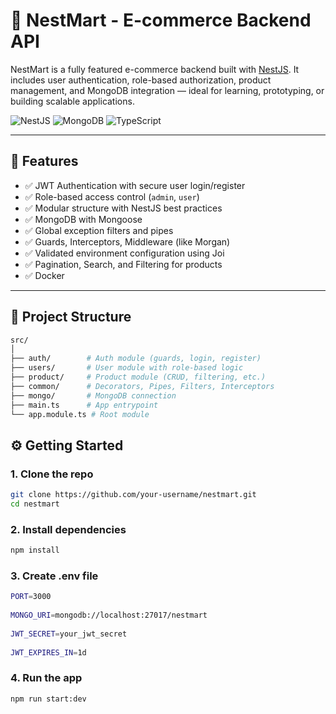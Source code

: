 # 🛒 NestMart - E-commerce Backend API

NestMart is a fully featured e-commerce backend built with [NestJS](https://nestjs.com/). It includes user authentication, role-based authorization, product management, and MongoDB integration — ideal for learning, prototyping, or building scalable applications.

![NestJS](https://img.shields.io/badge/NestJS-v10-red?style=flat-square&logo=nestjs)
![MongoDB](https://img.shields.io/badge/MongoDB-ORM-green?style=flat-square&logo=mongodb)
![TypeScript](https://img.shields.io/badge/TypeScript-Strict-blue?style=flat-square&logo=typescript)

---

## 🚀 Features

- ✅ JWT Authentication with secure user login/register
- ✅ Role-based access control (`admin`, `user`)
- ✅ Modular structure with NestJS best practices
- ✅ MongoDB with Mongoose
- ✅ Global exception filters and pipes
- ✅ Guards, Interceptors, Middleware (like Morgan)
- ✅ Validated environment configuration using Joi
- ✅ Pagination, Search, and Filtering for products
- ✅ Docker

---

## 📁 Project Structure
```bash
src/
│
├── auth/        # Auth module (guards, login, register)
├── users/       # User module with role-based logic
├── product/     # Product module (CRUD, filtering, etc.)
├── common/      # Decorators, Pipes, Filters, Interceptors
├── mongo/       # MongoDB connection
├── main.ts      # App entrypoint
└── app.module.ts # Root module
```

## ⚙️ Getting Started

### 1. Clone the repo

```bash
git clone https://github.com/your-username/nestmart.git
cd nestmart
```

### 2. Install dependencies

```bash
npm install
```

### 3. Create .env file

```bash
PORT=3000
   
MONGO_URI=mongodb://localhost:27017/nestmart
   
JWT_SECRET=your_jwt_secret
   
JWT_EXPIRES_IN=1d
```

### 4. Run the app
```bash
npm run start:dev
```
